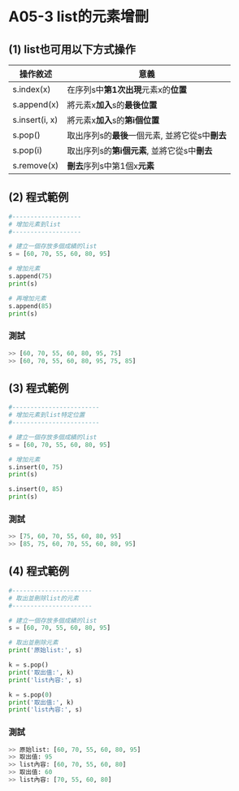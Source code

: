 # A05-3 list的元素增刪


## (1) list也可用以下方式操作

| 操作敘述 | 意義 |
|---------|------|
| s.index(x) | 在序列s中**第1次出現**元素x的**位置** |
| s.append(x) | 將元素x**加入**s的**最後位置** |
| s.insert(i, x) | 將元素x**加入**s的**第i個位置** |
| s.pop() | 取出序列s的**最後**一個元素, 並將它從s中**刪去** |
| s.pop(i) | 取出序列s的**第i個元素**, 並將它從s中**刪去** |
| s.remove(x) | **刪去**序列s中第1個x**元素** |


## (2) 程式範例
``` python
#-------------------
# 增加元素到list
#-------------------

# 建立一個存放多個成績的list
s = [60, 70, 55, 60, 80, 95]

# 增加元素
s.append(75)
print(s)

# 再增加元素
s.append(85)
print(s)
```

### 測試
``` python
>> [60, 70, 55, 60, 80, 95, 75]
>> [60, 70, 55, 60, 80, 95, 75, 85]
```

## (3) 程式範例
``` python
#------------------------
# 增加元素到list特定位置
#------------------------

# 建立一個存放多個成績的list
s = [60, 70, 55, 60, 80, 95]

# 增加元素
s.insert(0, 75)
print(s)

s.insert(0, 85)
print(s)
```

### 測試
``` python
>> [75, 60, 70, 55, 60, 80, 95]
>> [85, 75, 60, 70, 55, 60, 80, 95]
```


## (4) 程式範例
``` python
#----------------------
# 取出並刪除list的元素
#----------------------

# 建立一個存放多個成績的list
s = [60, 70, 55, 60, 80, 95]

# 取出並刪除元素
print('原始list:', s)

k = s.pop()
print('取出值:', k)
print('list內容:', s)

k = s.pop(0)
print('取出值:', k)
print('list內容:', s)
```

### 測試
``` python
>> 原始list: [60, 70, 55, 60, 80, 95]
>> 取出值: 95
>> list內容: [60, 70, 55, 60, 80]
>> 取出值: 60
>> list內容: [70, 55, 60, 80]
```
